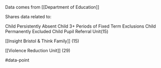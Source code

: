 Data comes from [[Department of Education]]

Shares data related to:

Child Persistently Absent
Child 3+ Periods of Fixed Term Exclusions
Child Permanently Excluded
Child Pupil Referral Unit(15)

[[Insight Bristol & Think Family]] (15)

[[Violence Reduction Unit]] (29)

#data-point